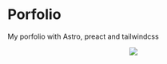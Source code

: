 # Porfolio

My porfolio with Astro, preact and tailwindcss
<div align="center">
   <a href="https://skillicons.dev">
    <img src="https://skillicons.dev/icons?i=astro,tailwind,preact" />
  </a>
</div>
